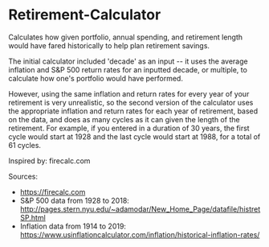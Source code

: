 # Retirement-Calculator
Calculates how given portfolio, annual spending, and retirement length would have fared historically to help plan retirement savings.

The initial calculator included 'decade' as an input -- it uses the average inflation and S&P 500 return rates for an inputted decade, or multiple, to calculate how one's portfolio would have performed.

However, using the same inflation and return rates for every year of your retirement is very unrealistic, so the second version of the calculator uses the appropriate inflation and return rates for each year of retirement, based on the data, and does as many cycles as it can given the length of the retirement. For example, if you entered in a duration of 30 years, the first cycle would start at 1928 and the last cycle would start at 1988, for a total of 61 cycles.

Inspired by: firecalc.com

Sources:
- https://firecalc.com
- S&P 500 data from 1928 to 2018: http://pages.stern.nyu.edu/~adamodar/New_Home_Page/datafile/histretSP.html
- Inflation data from 1914 to 2019: https://www.usinflationcalculator.com/inflation/historical-inflation-rates/
